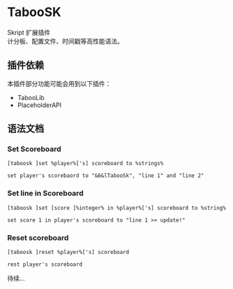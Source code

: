 # TabooSK
Skript 扩展插件  
计分板、配置文件、时间戳等高性能语法。

## 插件依赖
本插件部分功能可能会用到以下插件：
+ TabooLib
+ PlaceholderAPI

## 语法文档

### Set Scoreboard
```console
[taboosk ]set %player%['s] scoreboard to %strings%
```
```console
set player's scorebaord to "&6&lTabooSk", "line 1" and "line 2"
```

### Set line in Scoreboard
```console
[taboosk ]set [score ]%integer% in %player%['s] scoreboard to %string%
```
```console
set score 1 in player's scoreboard to "line 1 >> update!"
```

### Reset scoreboard
```console
[taboosk ]reset %player%['s] scoreboard
```
```console
rest player's scoreboard
```

待续...
